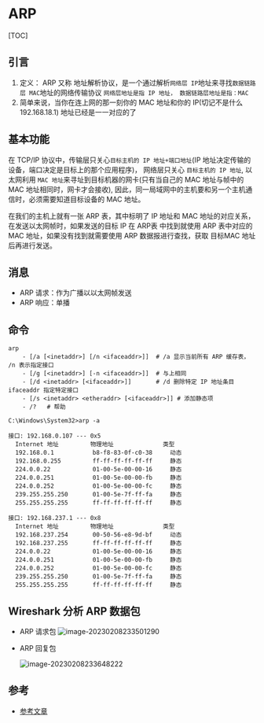 # ARP

\[TOC]

## 引言

1. 定义： ARP 又称 地址解析协议，是一个通过解析`网络层 IP`地址来寻找`数据链路层 MAC`地址的网络传输协议 `网络层地址是指 IP 地址， 数据链路层地址是指：MAC`
2. 简单来说，当你在连上网的那一刻你的 MAC 地址和你的 IP(切记不是什么 192.168.18.1) 地址已经是一一对应的了

## 基本功能

在 TCP/IP 协议中，传输层只关心`目标主机的 IP 地址+端口地址`(IP 地址决定传输的设备，端口决定是目标上的那个应用程序)， 网络层只关心 `目标主机的 IP 地址`, 以太网利用 `MAC 地址`来寻址到目标机器的网卡(只有当自己的 MAC 地址与帧中的 MAC 地址相同时，网卡才会接收), 因此，同一局域网中的主机要和另一个主机通信时，必须需要知道目标设备的 MAC 地址。

在我们的主机上就有一张 ARP 表，其中标明了 IP 地址和 MAC 地址的对应关系，在发送以太网帧时，如果发送的目标 IP 在 ARP表 中找到就使用 ARP 表中对应的 MAC 地址，如果没有找到就需要使用 ARP 数据报进行查找，获取 目标MAC 地址后再进行发送。

## 消息

* ARP 请求：作为广播以以太网帧发送
* ARP 响应：单播

## 命令

```shell
arp 
	- [/a [<inetaddr>] [/n <ifaceaddr>]]  # /a 显示当前所有 ARP 缓存表， /n 表示指定接口
	- [/g [<inetaddr>] [-n <ifaceaddr>]]  # 与上相同
	- [/d <inetaddr> [<ifaceaddr>]] 	  # /d 删除特定 IP 地址条目 ifaceaddr 指定特定接口
	- [/s <inetaddr> <etheraddr> [<ifaceaddr>]] # 添加静态项
	- /?   # 帮助
```

```shell
C:\Windows\System32>arp -a

接口: 192.168.0.107 --- 0x5
  Internet 地址         物理地址              类型
  192.168.0.1           b8-f8-83-0f-c0-38     动态
  192.168.0.255         ff-ff-ff-ff-ff-ff     静态
  224.0.0.22            01-00-5e-00-00-16     静态
  224.0.0.251           01-00-5e-00-00-fb     静态
  224.0.0.252           01-00-5e-00-00-fc     静态
  239.255.255.250       01-00-5e-7f-ff-fa     静态
  255.255.255.255       ff-ff-ff-ff-ff-ff     静态

接口: 192.168.237.1 --- 0x8
  Internet 地址         物理地址              类型
  192.168.237.254       00-50-56-e8-9d-bf     动态
  192.168.237.255       ff-ff-ff-ff-ff-ff     静态
  224.0.0.22            01-00-5e-00-00-16     静态
  224.0.0.251           01-00-5e-00-00-fb     静态
  224.0.0.252           01-00-5e-00-00-fc     静态
  239.255.255.250       01-00-5e-7f-ff-fa     静态
  255.255.255.255       ff-ff-ff-ff-ff-ff     静态
```

## Wireshark 分析 ARP 数据包

* ARP 请求包 ![image-20230208233501290](https://img-blog.csdnimg.cn/a019cfca1b9d4534acc4c68482bc77e3.png)
*   ARP 回复包

    ![image-20230208233648222](https://img-blog.csdnimg.cn/0ab27a40303446cc829228d478ce7d85.png)

## 参考

* [参考文章](https://zh.wikipedia.org/wiki/%E5%9C%B0%E5%9D%80%E8%A7%A3%E6%9E%90%E5%8D%8F%E8%AE%AE)
